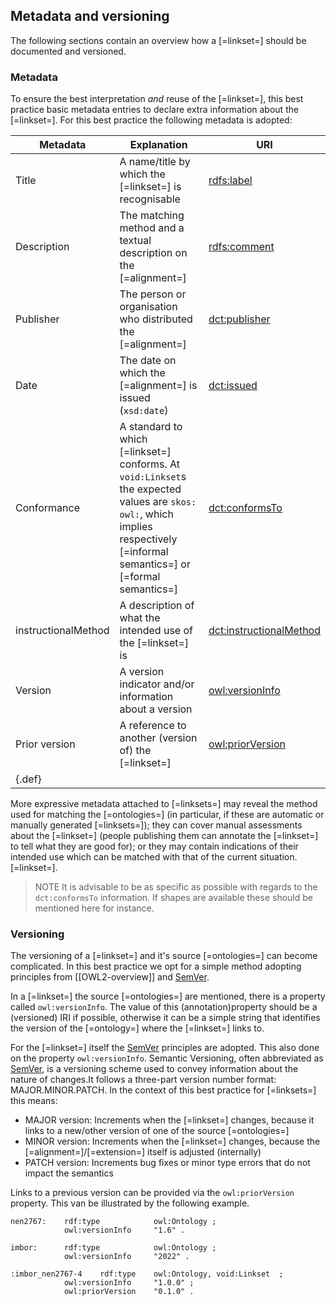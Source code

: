 ## Metadata and versioning

The following sections contain an overview how a [=linkset=] should be documented and versioned.

### Metadata

To ensure the best interpretation _and_ reuse of the [=linkset=], this best practice basic metadata entries to declare extra information about the [=linkset=]. For this best practice the following metadata is adopted:

| Metadata            | Explanation                                                                                                                                                                    | URI                                                                     |
|---------------------|--------------------------------------------------------------------------------------------------------------------------------------------------------------------------------|-------------------------------------------------------------------------|
| Title               | A name/title by which the [=linkset=] is recognisable                                                                                                                          | [rdfs:label](http://www.w3.org/2000/01/rdf-schema#)                     |
| Description         | The matching method and a textual description on the [=alignment=]                                                                                                             | [rdfs:comment](http://www.w3.org/2000/01/rdf-schema#)                   |
| Publisher           | The person or organisation who distributed the [=alignment=]                                                                                                                   | [dct:publisher](http://purl.org/dc/terms/publisher)                     |
| Date                | The date on which the [=alignment=] is issued (`xsd:date`)                                                                                                                     | [dct:issued](http://purl.org/dc/terms/issued)                           |
| Conformance         | A standard to which [=linkset=] conforms. At `void:Linkset`s the expected values are `skos:` `owl:`, which implies respectively [=informal semantics=] or [=formal semantics=] | [dct:conformsTo](http://purl.org/dc/terms/conformsTo)                   |
| instructionalMethod | A description of what the intended use of the [=linkset=] is                                                                                                                   | [dct:instructionalMethod](http://purl.org/dc/terms/instructionalMethod) |
| Version             | A version indicator and/or information about a version                                                                                                                         | [owl:versionInfo](http://www.w3.org/2002/07/owl#versionInfo)            |
| Prior version       | A reference to another (version of) the [=linkset=]                                                                                                                            | [owl:priorVersion](http://www.w3.org/2002/07/owl#PriorVersion)          |
| {.def}      |

More expressive metadata attached to [=linksets=] may reveal the method used for matching the [=ontologies=] (in particular, if these are automatic or manually generated [=linksets=]); they can cover manual assessments about the [=linkset=] (people publishing them can annotate the [=linkset=] to tell what they are good for); or they may contain indications of their intended use which can be matched with that of the current situation.[=linkset=].

> NOTE
> It is advisable to be as specific as possible with regards to the `dct:conformsTo` information. If shapes are available these should be mentioned here for instance.

### Versioning

The versioning of a [=linkset=] and it's source [=ontologies=] can become complicated. In this best practice we opt for a simple method adopting principles from [[OWL2-overview]] and [SemVer][SemVer]. 

In a [=linkset=] the source [=ontologies=] are mentioned, there is a property called `owl:versionInfo`. The value of this (annotation)property should be a (versioned) IRI if possible, otherwise it can be a simple string that identifies the version of the [=ontology=] where the [=linkset=] links to.

For the [=linkset=] itself the [SemVer][SemVer] principles are adopted. This also done on the property `owl:versionInfo`. Semantic Versioning, often abbreviated as [SemVer][SemVer], is a versioning scheme used to convey information about the nature of changes.It follows a three-part version number format: MAJOR.MINOR.PATCH. In the context of this best practice for [=linksets=] this means: 

* MAJOR version: Increments when the [=linkset=] changes, because it links to a new/other version of one of the source [=ontologies=]
* MINOR version: Increments when the [=linkset=] changes, because the [=alignment=]/[=extension=] itself is adjusted (internally)
* PATCH version: Increments bug fixes or minor type errors that do not impact the semantics

Links to a previous version can be provided via the `owl:priorVersion` property. This van be illustrated by the following example.

```turtle
nen2767:    rdf:type            owl:Ontology ;
            owl:versionInfo     "1.6" .

imbor:      rdf:type            owl:Ontology ;
            owl:versionInfo     "2022" .    

:imbor_nen2767-4    rdf:type    owl:Ontology, void:Linkset  ;
            owl:versionInfo     "1.0.0" ;
            owl:priorVersion    "0.1.0" .
```

[SemVer]: https://semver.org/